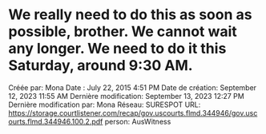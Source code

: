 # We really need to do this as soon as possible, brother. We cannot wait any longer. We need to do it this Saturday, around 9:30 AM.

Créée par: Mona
Date : July 22, 2015 4:51 PM
Date de création: September 12, 2023 11:55 AM
Dernière modification: September 13, 2023 12:27 PM
Dernière modification par: Mona
Réseau: SURESPOT
URL: https://storage.courtlistener.com/recap/gov.uscourts.flmd.344946/gov.uscourts.flmd.344946.100.2.pdf
person: AusWitness